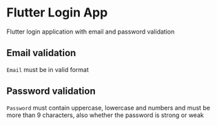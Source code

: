 # Flutter Login App

Flutter login application with email and password validation

## Email validation
```Email``` must be in valid format

## Password validation
`Password` must contain uppercase, lowercase and numbers and must be more than 9 characters, also whether the password is strong or weak
